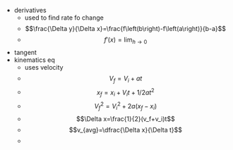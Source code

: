 - derivatives
	- used to find rate fo change
	- $$\frac{\Delta y}{\Delta x}=\frac{f\left(b\right)-f\left(a\right)}{b-a}$$
	- $$f'(x)=\lim_{h\to0}$$
- tangent
- kinematics eq
	- uses velocity
	- $$V_f=V_i+at$$
	- $$x_f=x_i+V_it+1/2at^2$$
	- $$V^2_f=V^2_i+2a(x_f-x_i)$$
	- $$\Delta x=\frac{1}{2}(v_f+v_i)t$$
	- $$v_{avg}=\dfrac{\Delta x}{\Delta t}$$
	-